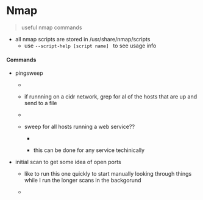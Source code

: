 # Nmap
> useful nmap commands

- all nmap scripts are stored in /usr/share/nmap/scripts
	- use ```--script-help [script name] ``` to see usage info
#### Commands
- pingsweep
	- ``` nmap -sn {target}
	- if runnning on a cidr network, grep for al of the hosts that are up and send to a file 
	- ``` nmap -sn {target} -oG alivehosts.txt | grep "Status: Up" | awk '{print $2}'
	- sweep for all hosts running a web service?? 
		-  ``` nmap -sn -p80,443 --open {target} -oG | grep open | cut -d" " -f2
		- this can be done for any service techinically

- initial scan to get some idea of open ports
	- like to run this one quickly to start manually looking through things while I run the longer scans in the backgorund
	- ```nmap -sT -A -T4 --open -vv --top-ports=50 -Pn {target} -O
